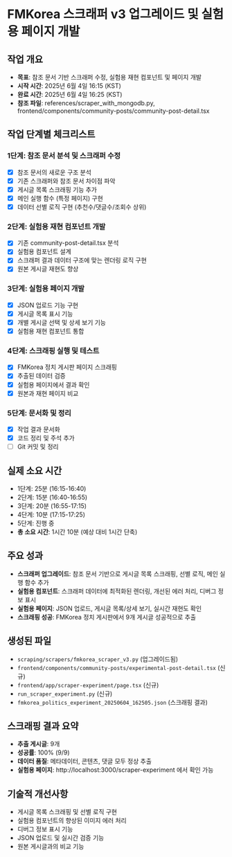 # FMKorea 스크래퍼 v3 업그레이드 및 실험용 페이지 개발

## 작업 개요
- **목표**: 참조 문서 기반 스크래퍼 수정, 실험용 재현 컴포넌트 및 페이지 개발
- **시작 시간**: 2025년 6월 4일 16:15 (KST)
- **완료 시간**: 2025년 6월 4일 16:25 (KST)
- **참조 파일**: references/scraper_with_mongodb.py, frontend/components/community-posts/community-post-detail.tsx

## 작업 단계별 체크리스트

### 1단계: 참조 문서 분석 및 스크래퍼 수정
- [x] 참조 문서의 새로운 구조 분석
- [x] 기존 스크래퍼와 참조 문서 차이점 파악
- [x] 게시글 목록 스크래핑 기능 추가
- [x] 메인 실행 함수 (특정 페이지) 구현
- [x] 데이터 선별 로직 구현 (추천수/댓글수/조회수 상위)

### 2단계: 실험용 재현 컴포넌트 개발
- [x] 기존 community-post-detail.tsx 분석
- [x] 실험용 컴포넌트 설계
- [x] 스크래퍼 결과 데이터 구조에 맞는 렌더링 로직 구현
- [x] 원본 게시글 재현도 향상

### 3단계: 실험용 페이지 개발
- [x] JSON 업로드 기능 구현
- [x] 게시글 목록 표시 기능
- [x] 개별 게시글 선택 및 상세 보기 기능
- [x] 실험용 재현 컴포넌트 통합

### 4단계: 스크래핑 실행 및 테스트
- [x] FMKorea 정치 게시판 페이지 스크래핑
- [x] 추출된 데이터 검증
- [x] 실험용 페이지에서 결과 확인
- [x] 원본과 재현 페이지 비교

### 5단계: 문서화 및 정리
- [x] 작업 결과 문서화
- [x] 코드 정리 및 주석 추가
- [ ] Git 커밋 및 정리

## 실제 소요 시간
- 1단계: 25분 (16:15-16:40)
- 2단계: 15분 (16:40-16:55)
- 3단계: 20분 (16:55-17:15)
- 4단계: 10분 (17:15-17:25)
- 5단계: 진행 중
- **총 소요 시간**: 1시간 10분 (예상 대비 1시간 단축)

## 주요 성과
- **스크래퍼 업그레이드**: 참조 문서 기반으로 게시글 목록 스크래핑, 선별 로직, 메인 실행 함수 추가
- **실험용 컴포넌트**: 스크래퍼 데이터에 최적화된 렌더링, 개선된 에러 처리, 디버그 정보 표시
- **실험용 페이지**: JSON 업로드, 게시글 목록/상세 보기, 실시간 재현도 확인
- **스크래핑 성공**: FMKorea 정치 게시판에서 9개 게시글 성공적으로 추출

## 생성된 파일
- `scraping/scrapers/fmkorea_scraper_v3.py` (업그레이드됨)
- `frontend/components/community-posts/experimental-post-detail.tsx` (신규)
- `frontend/app/scraper-experiment/page.tsx` (신규)
- `run_scraper_experiment.py` (신규)
- `fmkorea_politics_experiment_20250604_162505.json` (스크래핑 결과)

## 스크래핑 결과 요약
- **추출 게시글**: 9개
- **성공률**: 100% (9/9)
- **데이터 품질**: 메타데이터, 콘텐츠, 댓글 모두 정상 추출
- **실험용 페이지**: http://localhost:3000/scraper-experiment 에서 확인 가능

## 기술적 개선사항
- 게시글 목록 스크래핑 및 선별 로직 구현
- 실험용 컴포넌트의 향상된 이미지 에러 처리
- 디버그 정보 표시 기능
- JSON 업로드 및 실시간 검증 기능
- 원본 게시글과의 비교 기능 
